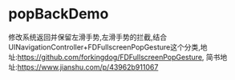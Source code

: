 # popBackDemo
修改系统返回并保留左滑手势,左滑手势的拦截,结合UINavigationController+FDFullscreenPopGesture这个分类,地址:https://github.com/forkingdog/FDFullscreenPopGesture,
简书地址:https://www.jianshu.com/p/43962b911067
